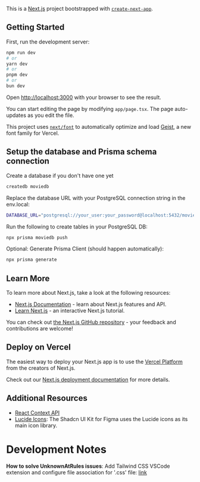 This is a [Next.js](https://nextjs.org) project bootstrapped with [`create-next-app`](https://nextjs.org/docs/app/api-reference/cli/create-next-app).

## Getting Started

First, run the development server:

```bash
npm run dev
# or
yarn dev
# or
pnpm dev
# or
bun dev
```

Open [http://localhost:3000](http://localhost:3000) with your browser to see the result.

You can start editing the page by modifying `app/page.tsx`. The page auto-updates as you edit the file.

This project uses [`next/font`](https://nextjs.org/docs/app/building-your-application/optimizing/fonts) to automatically optimize and load [Geist](https://vercel.com/font), a new font family for Vercel.

## Setup the database and Prisma schema connection

Create a database if you don't have one yet

```bash
createdb moviedb
```

Replace the database URL with your PostgreSQL connection string in the env.local:

```bash
DATABASE_URL="postgresql://your_user:your_password@localhost:5432/moviedb"

```

Run the following to create tables in your PostgreSQL DB:

```bash
npx prisma moviedb push

```

Optional: Generate Prisma Client (should happen automatically):

```bash
npx prisma generate

```

## Learn More

To learn more about Next.js, take a look at the following resources:

- [Next.js Documentation](https://nextjs.org/docs) - learn about Next.js features and API.
- [Learn Next.js](https://nextjs.org/learn) - an interactive Next.js tutorial.

You can check out [the Next.js GitHub repository](https://github.com/vercel/next.js) - your feedback and contributions are welcome!

## Deploy on Vercel

The easiest way to deploy your Next.js app is to use the [Vercel Platform](https://vercel.com/new?utm_medium=default-template&filter=next.js&utm_source=create-next-app&utm_campaign=create-next-app-readme) from the creators of Next.js.

Check out our [Next.js deployment documentation](https://nextjs.org/docs/app/building-your-application/deploying) for more details.

## Additional Resources

- [React Context API](https://react.dev/reference/react/createContext)
- [Lucide Icons](https://lucide.dev/icons/): The Shadcn UI Kit for Figma uses the Lucide icons as its main icon library.

# Development Notes

**How to solve UnknownAtRules issues**: Add Tailwind CSS VSCode extension and configure file association for '.css' file: [link](https://stackoverflow.com/questions/65247279/unknown-at-rule-tailwind-cssunknownatrules)
